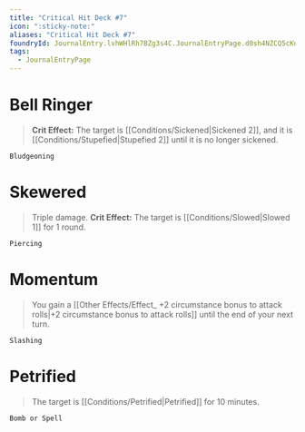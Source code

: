 ```yaml
---
title: "Critical Hit Deck #7"
icon: ":sticky-note:"
aliases: "Critical Hit Deck #7"
foundryId: JournalEntry.lvhWHlRh7BZg3s4C.JournalEntryPage.d0sh4NZCQ5cKu4ae
tags:
  - JournalEntryPage
---
```

# Bell Ringer

> **Crit Effect:** The target is [[Conditions/Sickened|Sickened 2]], and it is [[Conditions/Stupefied|Stupefied 2]] until it is no longer sickened.

`Bludgeoning`

# Skewered

> Triple damage. **Crit Effect:** The target is [[Conditions/Slowed|Slowed 1]] for 1 round.

`Piercing`

# Momentum

> You gain a [[Other Effects/Effect_ +2 circumstance bonus to attack rolls|+2 circumstance bonus to attack rolls]] until the end of your next turn.

`Slashing`

# Petrified

> The target is [[Conditions/Petrified|Petrified]] for 10 minutes.

`Bomb or Spell`